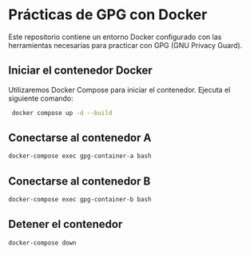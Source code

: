 # Prácticas de GPG con Docker

Este repositorio contiene un entorno Docker configurado con las herramientas necesarias para practicar con GPG (GNU Privacy Guard).

## Iniciar el contenedor Docker

Utilizaremos Docker Compose para iniciar el contenedor. Ejecuta el siguiente comando:

```bash
 docker compose up -d --build
```

## Conectarse al contenedor A

```bash
docker-compose exec gpg-container-a bash
```

## Conectarse al contenedor B

```bash
docker-compose exec gpg-container-b bash
```

## Detener el contenedor

```bash
docker-compose down
```
